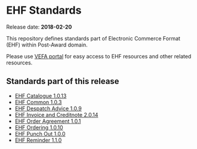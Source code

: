 # EHF Standards

Release date: **2018-02-20**

This repository defines standards part of Electronic Commerce Format (EHF) within Post-Award domain.

Please use [VEFA portal](https://vefa.difi.no/) for easy access to EHF resources and other related resources.


## Standards part of this release

* [EHF Catalogue 1.0.13](https://vefa.difi.no/ehf/standard/ehf-catalogue-1.0.13/)
* [EHF Common 1.0.3](https://vefa.difi.no/ehf/standard/ehf-common-1.0.3/)
* [EHF Despatch Advice 1.0.9](https://vefa.difi.no/ehf/standard/ehf-despatch-advice-1.0.9/)
* [EHF Invoice and Creditnote 2.0.14](https://vefa.difi.no/ehf/standard/ehf-invoice-and-creditnote-2.0.14/)
* [EHF Order Agreement 1.0.1](https://vefa.difi.no/ehf/standard/ehf-order-agreement-1.0.1/)
* [EHF Ordering 1.0.10](https://vefa.difi.no/ehf/standard/ehf-ordering-1.0.10/)
* [EHF Punch Out 1.0.0](https://vefa.difi.no/ehf/standard/ehf-punch-out-1.0.0/)
* [EHF Reminder 1.1.0](https://vefa.difi.no/ehf/standard/ehf-reminder-1.1.0/)
